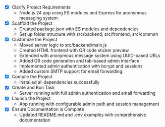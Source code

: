 - [x] Clarify Project Requirements
  - Node.js 24 app using ES modules and Express for anonymous messaging system
- [x] Scaffold the Project
  - Created package.json with ES modules and dependencies
  - Set up folder structure with src/backend, src/frontend, src/common
- [x] Customize the Project
  - Moved server logic to src/backend/main.js
  - Created HTML frontend with QR code sticker preview
  - Extended with anonymous message system using UUID-based URLs
  - Added QR code generation and tab-based admin interface
  - Implemented admin authentication with bcrypt and sessions
  - Added custom SMTP support for email forwarding
- [x] Compile the Project
  - Installed all dependencies successfully
- [x] Create and Run Task
  - Server running with full admin authentication and email forwarding
- [x] Launch the Project
  - App running with configurable admin path and session management
- [x] Ensure Documentation is Complete
  - Updated README.md and .env examples with comprehensive documentation
